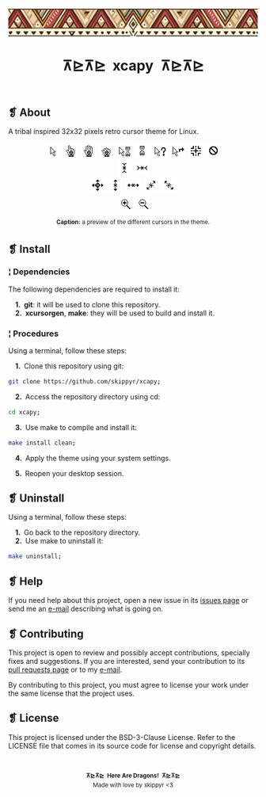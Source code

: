 <p align="center">
	<img src="banner.webp" alt="" />
</p>
<h1 align="center">⊼⊵⊼⊵&ensp;xcapy&ensp;⊼⊵⊼⊵</h1>
<p align="center">
	<img src="https://img.shields.io/github/license/skippyr/xcapy?style=social" alt="" />
	&nbsp;
	<img src="https://img.shields.io/github/v/tag/skippyr/xcapy?style=social" alt="" />
	&nbsp;
	<img src="https://img.shields.io/github/commit-activity/t/skippyr/xcapy?style=social" alt="" />
	&nbsp;
	<img src="https://img.shields.io/github/stars/skippyr/xcapy?style=social" alt="" />
</p>

## ❡ About

A tribal inspired 32x32 pixels retro cursor theme for Linux.

<p align="center">
	<img src="src/left_ptr.png" alt="" />
	<img src="src/hand2.png" alt="" />
	<img src="src/openhand.png" alt="" />
	<img src="src/closedhand.png" alt="" />
	<img src="src/progress.png" alt="" />
	<img src="src/watch.png" alt="" />
	<img src="src/help.png" alt="" />
	<img src="src/link.png" alt="" />
	<img src="src/crosshair.png" alt="" />
	<img src="src/not-allowed.png" alt="" />
	<br />
	<img src="src/xterm.png" alt="" />
	<img src="src/vertical-text.png" alt="" />
	<br />
	<img src="src/all-scroll.png" alt="" />
	<img src="src/ns-resize.png" alt="" />
	<img src="src/ew-resize.png" alt="" />
	<img src="src/nesw-resize.png" alt="" />
	<img src="src/nwse-resize.png" alt="" />
	<br />
	<img src="src/zoom-in.png" alt="" />
	<img src="src/zoom-out.png" alt="" />
</p>
<p align="center"><sup><strong>Caption:</strong> a preview of the different cursors in the theme.</sup></p>

## ❡ Install

### ¦ Dependencies

The following dependencies are required to install it:

&emsp;**1.**&ensp;**git**: it will be used to clone this repository.\
&emsp;**2.**&ensp;**xcursorgen**, **make**: they will be used to build and install it.

### ¦ Procedures

Using a terminal, follow these steps:

&emsp;**1.**&ensp;Clone this repository using git:

```sh
git clone https://github.com/skippyr/xcapy;
```

&emsp;**2.**&ensp;Access the repository directory using cd:

```sh
cd xcapy;
```

&emsp;**3.**&ensp;Use make to compile and install it:

```sh
make install clean;
```

&emsp;**4.**&ensp;Apply the theme using your system settings.

&emsp;**5.**&ensp;Reopen your desktop session.


## ❡ Uninstall

Using a terminal, follow these steps:

&emsp;**1.**&ensp;Go back to the repository directory.\
&emsp;**2.**&ensp;Use make to uninstall it:

```sh
make uninstall;
```

## ❡ Help

If you need help about this project, open a new issue in its [issues page](https://github.com/skippyr/xcapy/issues) or send me an [e-mail](mailto:skippyr.developer@gmail.com) describing what is going on.

## ❡ Contributing

This project is open to review and possibly accept contributions, specially fixes and suggestions. If you are interested, send your contribution to its [pull requests page](https://github.com/skippyr/xcapy/pulls) or to my [e-mail](mailto:skippyr.developer@gmail.com).

By contributing to this project, you must agree to license your work under the same license that the project uses.

## ❡ License

This project is licensed under the BSD-3-Clause License. Refer to the LICENSE file that comes in its source code for license and copyright details.

&nbsp;

<p align="center"><sup><strong>⊼⊵⊼⊵&ensp;Here Are Dragons!&ensp;⊼⊵⊼⊵</strong><br />Made with love by skippyr <3</sup></p>
